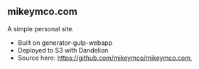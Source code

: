mikeymco.com
------------
A simple personal site.

  - Built on generator-gulp-webapp
  - Deployed to S3 with Dandelion
  - Source here: https://github.com/mikeymco/mikeymco.com,